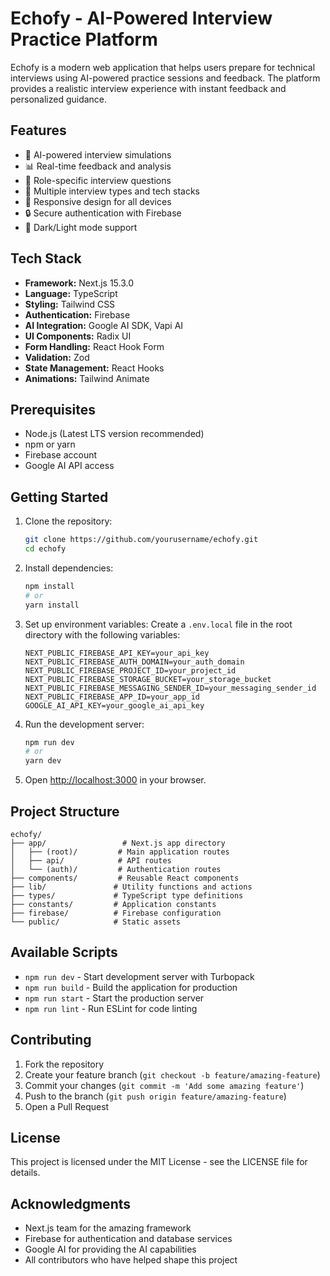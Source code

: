 # Echofy - AI-Powered Interview Practice Platform

Echofy is a modern web application that helps users prepare for technical interviews using AI-powered practice sessions and feedback. The platform provides a realistic interview experience with instant feedback and personalized guidance.

## Features

- 🤖 AI-powered interview simulations
- 📊 Real-time feedback and analysis
- 🎯 Role-specific interview questions
- 🔄 Multiple interview types and tech stacks
- 📱 Responsive design for all devices
- 🔒 Secure authentication with Firebase
- 🌙 Dark/Light mode support

## Tech Stack

- **Framework:** Next.js 15.3.0
- **Language:** TypeScript
- **Styling:** Tailwind CSS
- **Authentication:** Firebase
- **AI Integration:** Google AI SDK, Vapi AI
- **UI Components:** Radix UI
- **Form Handling:** React Hook Form
- **Validation:** Zod
- **State Management:** React Hooks
- **Animations:** Tailwind Animate

## Prerequisites

- Node.js (Latest LTS version recommended)
- npm or yarn
- Firebase account
- Google AI API access

## Getting Started

1. Clone the repository:

   ```bash
   git clone https://github.com/yourusername/echofy.git
   cd echofy
   ```

2. Install dependencies:

   ```bash
   npm install
   # or
   yarn install
   ```

3. Set up environment variables:
   Create a `.env.local` file in the root directory with the following variables:

   ```
   NEXT_PUBLIC_FIREBASE_API_KEY=your_api_key
   NEXT_PUBLIC_FIREBASE_AUTH_DOMAIN=your_auth_domain
   NEXT_PUBLIC_FIREBASE_PROJECT_ID=your_project_id
   NEXT_PUBLIC_FIREBASE_STORAGE_BUCKET=your_storage_bucket
   NEXT_PUBLIC_FIREBASE_MESSAGING_SENDER_ID=your_messaging_sender_id
   NEXT_PUBLIC_FIREBASE_APP_ID=your_app_id
   GOOGLE_AI_API_KEY=your_google_ai_api_key
   ```

4. Run the development server:

   ```bash
   npm run dev
   # or
   yarn dev
   ```

5. Open [http://localhost:3000](http://localhost:3000) in your browser.

## Project Structure

```
echofy/
├── app/                 # Next.js app directory
│   ├── (root)/         # Main application routes
│   ├── api/            # API routes
│   └── (auth)/         # Authentication routes
├── components/         # Reusable React components
├── lib/               # Utility functions and actions
├── types/             # TypeScript type definitions
├── constants/         # Application constants
├── firebase/          # Firebase configuration
└── public/            # Static assets
```

## Available Scripts

- `npm run dev` - Start development server with Turbopack
- `npm run build` - Build the application for production
- `npm run start` - Start the production server
- `npm run lint` - Run ESLint for code linting

## Contributing

1. Fork the repository
2. Create your feature branch (`git checkout -b feature/amazing-feature`)
3. Commit your changes (`git commit -m 'Add some amazing feature'`)
4. Push to the branch (`git push origin feature/amazing-feature`)
5. Open a Pull Request

## License

This project is licensed under the MIT License - see the LICENSE file for details.

## Acknowledgments

- Next.js team for the amazing framework
- Firebase for authentication and database services
- Google AI for providing the AI capabilities
- All contributors who have helped shape this project
